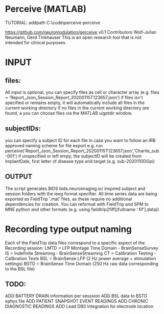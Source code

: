 # Perceive (MATLAB)

TUTORIAL:
addpath C:\code\perceive
perceive


https://github.com/neuromodulation/perceive 
v0.1 Contributors Wolf-Julian Neumann, Gerd Tinkhauser
This is an open research tool that is not intended for clinical purposes. 

# INPUT

## files:
All input is optional, you can specify files as cell or character array
(e.g. files = 'Report_Json_Session_Report_20200115T123657.json') 
if files isn't specified or remains empty, it will automatically include
all files in the current working directory
if no files in the current working directory are found, a you can choose
files via the MATLAB uigetdir window.

## subjectIDs:
you can specify a subject ID for each file in case you want to follow an
IRB approved naming scheme for file export e.g. run perceive('Report_Json_Session_Report_20200115T123657.json','Charite_sub-001')
if unspecified or left empy, the subjectID will be created from
ImplantDate, first letter of disease type and target (e.g. sub-2020110DGpi)


## OUTPUT

The script generates BIDS bids.neuroimaging.io/ inspired subject and session folders with the
ieeg format specifier. 
All time series data are being exported as FieldTrip '.mat' files, as these require no additional dependencies for creation.
You can reformat with FieldTrip and SPM to MNE python and other formats (e.g. using fieldtrip2fiff([fullname '.fif'],data))

# Recording type output naming
Each of the FieldTrip data files correspond to a specific aspect of the Recording session: 
LMTD = LFP Montage Time Domain - BrainSenseSurvey
IS = Indefinite Streaming - BrainSenseStreaming
CT = Calibration Testing - Calibration Tests
BSL = BrainSense LFP (2 Hz power average + stimulation settings)
BSTD = BrainSense Time Domain (250 Hz raw data corresponding to the BSL file)

## TODO: 
ADD BATTERY DRAIN information per sesssion
ADD BSL data to BSTD ephys file
ADD PATIENT SNAPSHOT EVENT READINGS
ADD CHRONIC DIAGNOSTIC READINGS
ADD Lead DBS Integration for electrode location

